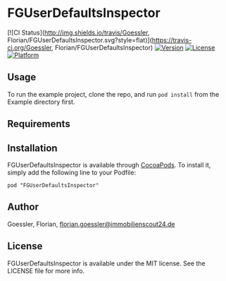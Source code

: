 # FGUserDefaultsInspector

[![CI Status](http://img.shields.io/travis/Goessler, Florian/FGUserDefaultsInspector.svg?style=flat)](https://travis-ci.org/Goessler, Florian/FGUserDefaultsInspector)
[![Version](https://img.shields.io/cocoapods/v/FGUserDefaultsInspector.svg?style=flat)](http://cocoadocs.org/docsets/FGUserDefaultsInspector)
[![License](https://img.shields.io/cocoapods/l/FGUserDefaultsInspector.svg?style=flat)](http://cocoadocs.org/docsets/FGUserDefaultsInspector)
[![Platform](https://img.shields.io/cocoapods/p/FGUserDefaultsInspector.svg?style=flat)](http://cocoadocs.org/docsets/FGUserDefaultsInspector)

## Usage

To run the example project, clone the repo, and run `pod install` from the Example directory first.

## Requirements

## Installation

FGUserDefaultsInspector is available through [CocoaPods](http://cocoapods.org). To install
it, simply add the following line to your Podfile:

    pod "FGUserDefaultsInspector"

## Author

Goessler, Florian, florian.goessler@immobilienscout24.de

## License

FGUserDefaultsInspector is available under the MIT license. See the LICENSE file for more info.

